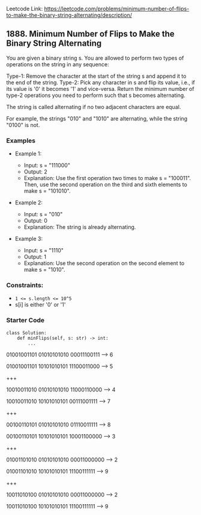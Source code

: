 Leetcode Link: https://leetcode.com/problems/minimum-number-of-flips-to-make-the-binary-string-alternating/description/

## 1888. Minimum Number of Flips to Make the Binary String Alternating

You are given a binary string s. You are allowed to perform two types of operations on the string in any sequence:

Type-1: Remove the character at the start of the string s and append it to the end of the string.
Type-2: Pick any character in s and flip its value, i.e., if its value is '0' it becomes '1' and vice-versa.
Return the minimum number of type-2 operations you need to perform such that s becomes alternating.

The string is called alternating if no two adjacent characters are equal.

For example, the strings "010" and "1010" are alternating, while the string "0100" is not.

### Examples 

- Example 1:
    - Input: s = "111000"
    - Output: 2
    - Explanation: Use the first operation two times to make s = "100011". Then, use the second operation on the third and sixth elements to make s = "101010".

- Example 2:
    - Input: s = "010"
    - Output: 0
    - Explanation: The string is already alternating.

- Example 3:
    - Input: s = "1110"
    - Output: 1
    - Explanation: Use the second operation on the second element to make s = "1010".
 
### Constraints:

- `1 <= s.length <= 10^5`
- s[i] is either '0' or '1'

### Starter Code
```
class Solution:
    def minFlips(self, s: str) -> int:
        ...
```

01001001101
01010101010
00011100111 --> 6

01001001101
10101010101
11100011000 --> 5

+++

10010011010
01010101010
11000110000 --> 4

10010011010
10101010101
00111001111 --> 7

+++

00100110101
01010101010
01110011111 --> 8

00100110101
10101010101
10001100000 --> 3

+++

01001101010
01010101010
00011000000 --> 2

01001101010
10101010101
11100111111 --> 9

+++

10011010100
01010101010
00011000000 --> 2

10011010100
10101010101
11100111111 --> 9